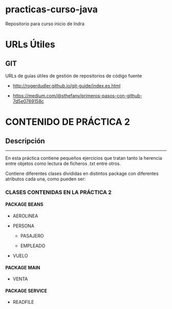 # practicas-curso-java
Repositorio para curso inicio de Indra

# URLs Útiles

## GIT

URLs de guías útiles de gestión de repositorios de código fuente

* http://rogerdudler.github.io/git-guide/index.es.html

* https://medium.com/@sthefany/primeros-pasos-con-github-7d5e0769158c

# CONTENIDO DE PRÁCTICA 2

## Descripción

***

En esta práctica contiene pequeños ejercicios que tratan tanto la herencia entre objetos como lectura de ficheros .txt entre otros.

Contiene diferentes clases divididas en distintos package con diferentes atributos cada una, como pueden ser:

### CLASES CONTENIDAS EN LA PRÁCTICA 2

#### PACKAGE BEANS

* AEROLINEA

* PERSONA

    * PASAJERO
    
    * EMPLEADO

* VUELO

#### PACKAGE MAIN

* VENTA

#### PACKAGE SERVICE

* READFILE

